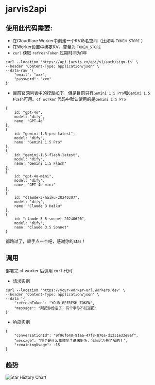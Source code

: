 # jarvis2api
## 使用此代码需要:
- 在Cloudflare Worker中创建一个KV命名空间（比如叫 `TOKEN_STORE` ）
- 在Worker设置中绑定KV，变量为 `TOKEN_STORE` 
- `curl` 获取 `refreshToken`,过期时间为1年
```
curl --location 'https://api.jarvis.cx/api/v1/auth/sign-in' \
--header 'Content-Type: application/json' \
--data-raw '{
    "email": "xxx",
    "password": "xxx"
}'
```
- 目前官网列表中的模型如下，但是目前只有`Gemini 1.5 Pro`和`Gemini 1.5 Flash`可用。`cf worker` 代码中默认使用的是`Gemini 1.5 Pro`
```
{
    id: "gpt-4o",
    model: "dify",
    name: "GPT-4o"
},
{
    id: "gemini-1.5-pro-latest",
    model: "dify",
    name: "Gemini 1.5 Pro"
},
{
    id: "gemini-1.5-flash-latest",
    model: "dify",
    name: "Gemini 1.5 Flash"
},
{
    id: "gpt-4o-mini",
    model: "dify",
    name: "GPT-4o mini"
},
{
    id: "claude-3-haiku-20240307",
    model: "dify",
    name: "Claude 3 Haiku"
},
{
    id: "claude-3-5-sonnet-20240620",
    model: "dify",
    name: "Claude 3.5 Sonnet"
}
```

都路过了，顺手点一个吧，感谢你的star！
## 调用
部署完 cf worker 后调用 `curl` 代码
- 请求实例
```
curl --location 'https://your-worker-url.workers.dev' \
--header 'Content-Type: application/json' \
--data '{
    "refreshToken": "YOUR_REFRESH_TOKEN",
    "message": "刚把你给逆了，有个事你不知道把"
}'
```
- 响应实例
```
{
    "conversationId": "9f96f648-91aa-47f8-870a-d1231e33e8af",
    "message": "哦？是什么事情呢？说来听听，我会尽力去了解的！",
    "remainingUsage": -15
}
```
## 趋势
<picture>
  <source
    media="(prefers-color-scheme: dark)"
    srcset="https://api.star-history.com/svg?repos=cunninger/jarvis2api&type=Date&theme=dark"
  />
  <source
    media="(prefers-color-scheme: light)"
    srcset="https://api.star-history.com/svg?repos=cunninger/jarvis2api&type=Date"
  />
  <img
    alt="Star History Chart"
    src="https://api.star-history.com/svg?repos=cunninger/jarvis2api&type=Date"
  />
</picture>
